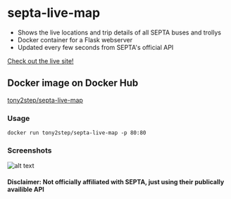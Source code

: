 # septa-live-map
* Shows the live locations and trip details of all SEPTA buses and trollys
* Docker container for a Flask webserver
* Updated every few seconds from SEPTA's official API

[Check out the live site!](https://septa-live-map.boj4ck.com/) 

## Docker image on Docker Hub
[tony2step/septa-live-map](https://hub.docker.com/repository/docker/tony2step/septa-live-map/general)

### Usage
```docker run tony2step/septa-live-map -p 80:80```

### Screenshots
![alt text](https://github.com/TonyTwoStep/septa-live-map/blob/master/screenshots/SeptaLiveMap.png)

#### Disclaimer: Not officially affiliated with SEPTA, just using their publically availible API

